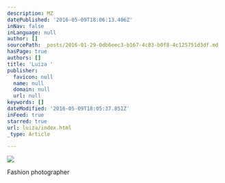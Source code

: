 ```yaml
---
description: MZ
datePublished: '2016-05-09T18:06:13.406Z'
inNav: false
inLanguage: null
author: []
sourcePath: _posts/2016-01-29-0db6eec3-b167-4c83-b0f8-4c125751d3df.md
hasPage: true
authors: []
title: 'Luiza '
publisher:
  favicon: null
  name: null
  domain: null
  url: null
keywords: []
dateModified: '2016-05-09T18:05:37.851Z'
inFeed: true
starred: true
url: luiza/index.html
_type: Article

---
```

![](https://the-grid-user-content.s3-us-west-2.amazonaws.com/85df043e-4b52-4cd3-a20e-71aa69a936aa.jpg)

Fashion photographer